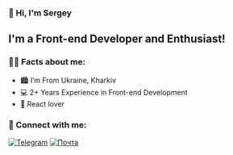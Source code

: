### 👋 Hi, I'm Sergey

## I'm a Front-end Developer and Enthusiast!

### 🙋‍♂️ Facts about me:
- 🏙️ I’m From Ukraine, Kharkiv
- 💻 2+ Years Experience in Front-end Development
- 🤍 React lover

### 🤝 Connect with me:

[<img alt="Telegram" src="https://img.shields.io/badge/telegram-076BDE.svg?&style=for-the-badge&logo=telegram&logoColor=fff" />][telegram]
[<img alt="Почта" src="https://img.shields.io/badge/gmail-DE0707.svg?&style=for-the-badge&logo=gmail&logoColor=fff" />][gmail]



[telegram]: https://t.me/sergeyvasylenko4
[gmail]: mailto:sergeyvasylenko4@gmail.com
